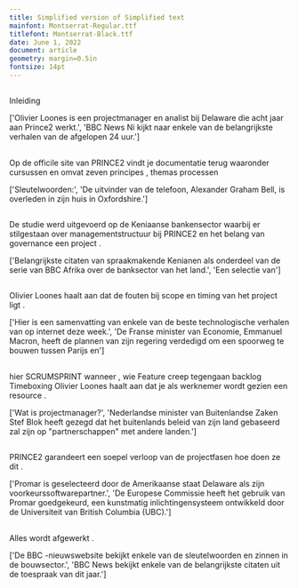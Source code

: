 ```yaml
---
title: Simplified version of Simplified text
mainfont: Montserrat-Regular.ttf
titlefont: Montserrat-Black.ttf
date: June 1, 2022
document: article
geometry: margin=0.5in
fontsize: 14pt
---
```



## 
Inleiding


['Olivier Loones is een projectmanager en analist bij Delaware die acht jaar aan Prince2 werkt.', 'BBC News Ni kijkt naar enkele van de belangrijkste verhalen van de afgelopen 24 uur.']



## 
Op
de
officile
site
van
PRINCE2
vindt
je
documentatie
terug
waaronder
cursussen
en
omvat
zeven
principes
,
themas
processen


['Sleutelwoorden:', 'De uitvinder van de telefoon, Alexander Graham Bell, is overleden in zijn huis in Oxfordshire.']



## 
De
studie
werd
uitgevoerd
op
de
Keniaanse
bankensector
waarbij
er
stilgestaan
over
managementstructuur
bij
PRINCE2
en
het
belang
van
governance
een
project
.


['Belangrijkste citaten van spraakmakende Kenianen als onderdeel van de serie van BBC Afrika over de banksector van het land.', 'Een selectie van']



## 
Olivier
Loones
haalt
aan
dat
de
fouten
bij
scope
en
timing
van
het
project
ligt
.


['Hier is een samenvatting van enkele van de beste technologische verhalen van op internet deze week.', 'De Franse minister van Economie, Emmanuel Macron, heeft de plannen van zijn regering verdedigd om een spoorweg te bouwen tussen Parijs en']



## 
hier
SCRUMSPRINT
wanneer
,
wie
Feature
creep
tegengaan
backlog
Timeboxing
Olivier
Loones
haalt
aan
dat
je
als
werknemer
wordt
gezien
een
resource
.


['Wat is projectmanager?', 'Nederlandse minister van Buitenlandse Zaken Stef Blok heeft gezegd dat het buitenlands beleid van zijn land gebaseerd zal zijn op "partnerschappen" met andere landen.']



## 
PRINCE2
garandeert
een
soepel
verloop
van
de
projectfasen
hoe
doen
ze
dit
.


['Promar is geselecteerd door de Amerikaanse staat Delaware als zijn voorkeurssoftwarepartner.', 'De Europese Commissie heeft het gebruik van Promar goedgekeurd, een kunstmatig inlichtingensysteem ontwikkeld door de Universiteit van British Columbia (UBC).']



## 
Alles
wordt
afgewerkt
.


['De BBC -nieuwswebsite bekijkt enkele van de sleutelwoorden en zinnen in de bouwsector.', 'BBC News bekijkt enkele van de belangrijkste citaten uit de toespraak van dit jaar.']

